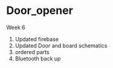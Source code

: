 # Door_opener

Week 6
1. Updated firebase
2. Updated Door and board schematics
3. ordered parts
4. Bluetooth back up
